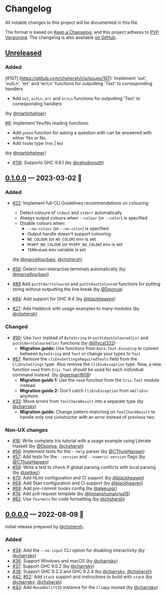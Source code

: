 # Changelog

All notable changes to this project will be documented in this file.

The format is based on [Keep a Changelog](https://keepachangelog.com/en/1.0.0/),
and this project adheres to [PVP Versioning][1]. The changelog is also
available [on GitHub][2].

## [Unreleased]

<!-- Add new changes here -->

### Added 

[#107] (https://github.com/chshersh/iris/issues/107):
Implement 'out', 'outLn', 'err' and 'errLn' functions for outputting 'Text' to corresponding handlers

  * Add `out`, `outLn`, `err` and `errLn` functions for outputting 'Text' to corresponding handlers

  (by [@martinhelmer])
  
[#9](https://github.com/chshersh/iris/issues/9):
Implement Yes/No reading functions:

  * Add `yesno` function for asking a question with can be answered with either Yes or No
  * Add `YesNo` type (`Yes` | `No`)

  (by [@martinhelmer])
  
* [#116](https://github.com/chshersh/iris/issues/116):
  Supports GHC 9.6.1
  (by [@celsobonutti])

## [0.1.0.0] — 2023-03-02 🎂

### Added

- [#22](https://github.com/chshersh/iris/issues/22):
  Implement full CLI Guidelines recommendations on colouring:

    * Detect colours of `stdout` and `stderr` automatically
    * Always output colours when `--colour` (or `--color`) is specified
    * Disable colours when:
        * `--no-colour` (or `--no-color`) is specified
        * Output handle doesn't support colouring
        * `NO_COLOUR` (or `NO_COLOR`) env is set
        * `MYAPP_NO_COLOUR` (or `MYAPP_NO_COLOR`) env is set
        * `TERM=dumb` env variable is set

  (by [@marcellourbani], [@chshersh])
- [#58](https://github.com/chshersh/iris/issues/58):
  Detect non-interactive terminals automatically
  (by [@marcellourbani])
- [#89](https://github.com/chshersh/iris/issues/89)
  Add `putStderrColoured` and `putStdoutColoured` functions for putting string
  without outputting the line break
  (by [@Dponya])
- [#84](https://github.com/chshersh/iris/issues/84):
  Add support for GHC 9.4
  (by [@blackheaven])
- [#27](https://github.com/chshersh/iris/issues/27):
  Add Haddock with usage examples to many modules
  (by [@chshersh])

### Changed

- [#90](https://github.com/chshersh/iris/issues/90):
  Use `Text` instead of `ByteString` in `putStdoutColoured(Ln)` and
  `putStderrColoured(Ln)` functions
  (by [@lillycat332])
    - __Migration guide:__ Use functions from `Data.Text.Encoding` to convert
      between `ByteString` and `Text` or change your types to `Text`
- [#67](https://github.com/chshersh/iris/issues/67):
  Remove the `cliEnvSettingsRequiredTools` field from the `CliEnvSettings` type.
  Also remove the `CliEnvException` type.  Now, a new function `need` from
  `Iris.Tool` should be used for each individual command instead.
  (by [@german1608])
    - __Migration guide 1:__ Use the `need` function from the `Iris.Tool` module instead.
    - __Migration guide 2:__ Don't catch `CliEnvException` from `mkCliEnv` anymore.
- [#33](https://github.com/chshersh/iris/issues/33):
  Move errors from `ToolCheckResult` into a separate type
  (by [@charrsky])
    - __Migration guide:__ Change pattern-matching on `ToolCheckResult` to
    handle only one constructor with an error instead of previous two.

### Non-UX changes

- [#16](https://github.com/chshersh/iris/issues/16):
  Write complete Iris tutorial with a usage example using Literate Haskell
  (by [@Dponya], [@chshersh])
- [#56](https://github.com/chshersh/iris/issues/56):
  Implement tests for the `--help` parser
  (by [@CThuleHansen])
- [#57](https://github.com/chshersh/iris/issues/57):
  Add tests for the `--version` and `--numeric-version` flags
  (by [@CThuleHansen])
- [#59](https://github.com/chshersh/iris/issues/59):
  Write a test to check if global parsing conflicts with local parsing
  (by [@zetkez])
- [#70](https://github.com/chshersh/iris/issues/70):
  Add HLint configuration and CI support
  (by [@blackheaven])
- [#64](https://github.com/chshersh/iris/issues/64):
  Add Stan configuration and CI support
  (by [@blackheaven])
- [#69](https://github.com/chshersh/iris/issues/69):
  Add pre-commit hooks config
  (by [@aleeusgr])
- [#74](https://github.com/chshersh/iris/issues/74):
  Add pull request template
  (by [@himanshumalviya15])
- [#62](https://github.com/chshersh/iris/issues/62):
  Use `fourmolu` for code formatting
  (by [@chshersh])

## [0.0.0.0] — 2022-08-09 🌇

Initial release prepared by [@chshersh].

### Added

- [#34](https://github.com/chshersh/iris/issues/34):
  Add the `--no-input` CLI option for disabling interactivity
  (by [@charrsky])
- [#36](https://github.com/chshersh/iris/issues/36):
  Support Windows and macOS
  (by [@charrsky])
- [#37](https://github.com/chshersh/iris/issues/37):
  Support GHC 9.0.2
  (by [@charrsky])
- [#38](https://github.com/chshersh/iris/issues/38):
  Support GHC 9.2.3 and GHC 9.2.4
  (by [@charrsky], [@chshersh])
- [#42](https://github.com/chshersh/iris/issues/42),
  [#52](https://github.com/chshersh/iris/issues/52):
  Add `stack` support and instructions to build with `stack`
  (by [@charrsky], [@chshersh])
- [#43](https://github.com/chshersh/iris/issues/43):
  Add `MonadUnliftIO` instance for the `CliApp` monad
  (by [@charrsky])

<!-- Contributors -->

[@aleeusgr]: https://github.com/aleeusgr
[@blackheaven]: https://github.com/blackheaven
[@celsobonutti]: https://github.com/celsobonutti
[@charrsky]: https://github.com/charrsky
[@chshersh]: https://github.com/chshersh
[@CThuleHansen]: https://github.com/CThuleHansen
[@Dponya]: https://github.com/Dponya
[@german1608]: https://github.com/german1608
[@himanshumalviya15]: https://github.com/himanshumalviya15
[@lillycat332]: https://github.com/lillycat332
[@marcellourbani]: https://github.com/marcellourbani
[@martinhelmer]: https://github.com/martinhelmer
[@zetkez]: https://github.com/zetkez

<!-- Header links -->

[1]: https://pvp.haskell.org
[2]: https://github.com/chshersh/iris/releases

<!-- Versions -->

[Unreleased]: https://github.com/chshersh/iris/compare/v0.1.0.0...HEAD
[0.1.0.0]: https://github.com/chshersh/iris/releases/tag/v0.1.0.0
[0.0.0.0]: https://github.com/chshersh/iris/releases/tag/v0.0.0.0
